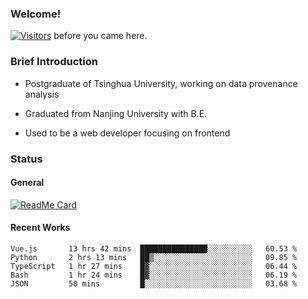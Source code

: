 ### Welcome!

[![Visitors](https://visitor-badge.laobi.icu/badge?page_id=HermitSun.HermitSun)]() before you came here.

### Brief Introduction

- Postgraduate of Tsinghua University, working on data provenance analysis

- Graduated from Nanjing University with B.E.

- Used to be a web developer focusing on frontend

### Status

#### General

[![ReadMe Card](https://github-readme-stats.hermitsun.vercel.app/api?username=HermitSun&count_private=true&show_icons=true)]()

#### Recent Works

<!--START_SECTION:waka-->
```text
Vue.js       13 hrs 42 mins  ███████████████░░░░░░░░░░   60.53 % 
Python       2 hrs 13 mins   ██▒░░░░░░░░░░░░░░░░░░░░░░   09.85 % 
TypeScript   1 hr 27 mins    █▓░░░░░░░░░░░░░░░░░░░░░░░   06.44 % 
Bash         1 hr 24 mins    █▓░░░░░░░░░░░░░░░░░░░░░░░   06.19 % 
JSON         50 mins         █░░░░░░░░░░░░░░░░░░░░░░░░   03.68 % 
```
<!--END_SECTION:waka-->
